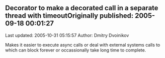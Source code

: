 ## Decorator to make a decorated call in a separate thread with timeoutOriginally published: 2005-09-18 00:01:27 
Last updated: 2005-10-31 05:15:57 
Author: Dmitry Dvoinikov 
 
Makes it easier to execute async calls or deal with external systems calls to which can block forever or occassionally take long time to complete.